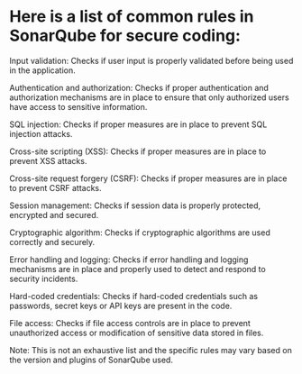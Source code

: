 

# Here is a list of common rules in SonarQube for secure coding:

Input validation: Checks if user input is properly validated before being used in the application.

Authentication and authorization: Checks if proper authentication and authorization mechanisms are in place to ensure that only authorized users have access to sensitive information.

SQL injection: Checks if proper measures are in place to prevent SQL injection attacks.

Cross-site scripting (XSS): Checks if proper measures are in place to prevent XSS attacks.

Cross-site request forgery (CSRF): Checks if proper measures are in place to prevent CSRF attacks.

Session management: Checks if session data is properly protected, encrypted and secured.

Cryptographic algorithm: Checks if cryptographic algorithms are used correctly and securely.

Error handling and logging: Checks if error handling and logging mechanisms are in place and properly used to detect and respond to security incidents.

Hard-coded credentials: Checks if hard-coded credentials such as passwords, secret keys or API keys are present in the code.

File access: Checks if file access controls are in place to prevent unauthorized access or modification of sensitive data stored in files.

Note: This is not an exhaustive list and the specific rules may vary based on the version and plugins of SonarQube used.
